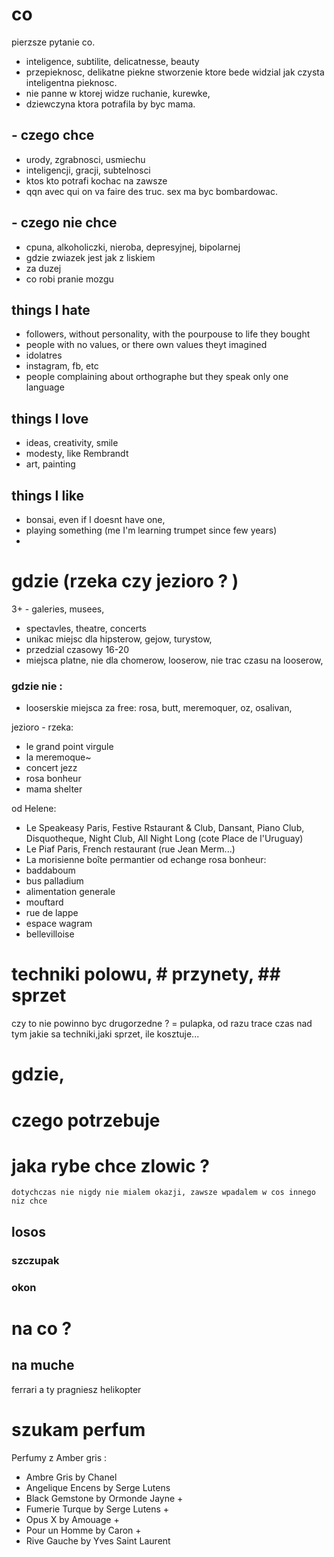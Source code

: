 

# co
pierzsze pytanie co. 

- inteligence, subtilite, delicatnesse, beauty
- przepieknosc, delikatne piekne stworzenie ktore bede widzial jak czysta inteligentna pieknosc. 
- nie panne w ktorej widze ruchanie, kurewke, 
- dziewczyna ktora potrafila by byc mama. 

## - czego chce 
- urody, zgrabnosci, usmiechu
- inteligencji, gracji, subtelnosci
- ktos kto potrafi kochac na zawsze
- qqn avec qui on va faire des truc. sex ma byc bombardowac. 

## - czego nie chce
- cpuna, alkoholiczki, nieroba, depresyjnej, bipolarnej 
- gdzie zwiazek jest jak z liskiem 
- za duzej
- co robi pranie mozgu

## things I hate 
- followers, without personality, with the pourpouse to life they bought
- people with no values, or there own values theyt imagined
- idolatres
- instagram, fb, etc
- people complaining about orthographe but they speak only one language

## things I love
- ideas, creativity, smile
- modesty, like Rembrandt
- art, painting

## things I like
- bonsai, even if I doesnt have one, 
- playing something (me I'm learning trumpet since few years)
-

# gdzie (rzeka czy jezioro ? )

3+ - galeries, musees, 
- spectavles, theatre, concerts
- unikac miejsc dla hipsterow, gejow, turystow, 
- przedzial czasowy 16-20
- miejsca platne, nie dla chomerow, looserow, nie trac czasu na looserow, 

### gdzie nie : 
- looserskie miejsca za free: rosa, butt, meremoquer, oz, osalivan, 

jezioro - rzeka: 
- le grand point virgule
- la meremoque~
- concert jezz 
- rosa bonheur
- mama shelter

od Helene: 
- Le Speakeasy Paris, Festive Rstaurant & Club, Dansant, Piano Club, Disquotheque, Night Club, All Night Long (cote Place de l'Uruguay)
- Le Piaf Paris, French restaurant (rue Jean Merm...)
- La morisienne boîte permantier 
od echange rosa bonheur: 
- baddaboum
- bus palladium
- alimentation generale
- mouftard
- rue de lappe
- espace wagram
- bellevilloise

# techniki polowu, # przynety, ## sprzet
czy to nie powinno byc drugorzedne ? = pulapka, od razu trace czas nad tym jakie sa techniki,jaki sprzet, ile kosztuje... 





# gdzie, 
# czego potrzebuje

# jaka rybe chce zlowic ? 
    dotychczas nie nigdy nie mialem okazji, zawsze wpadalem w cos innego niz chce
## losos

### szczupak 
### okon
# na co ? 
## na muche

ferrari a ty pragniesz helikopter

# szukam perfum
Perfumy z Amber gris : 
- Ambre Gris by Chanel
- Angelique Encens by Serge Lutens
- Black Gemstone by Ormonde Jayne + 
- Fumerie Turque by Serge Lutens + 
- Opus X by Amouage + 
- Pour un Homme by Caron + 
- Rive Gauche by Yves Saint Laurent
